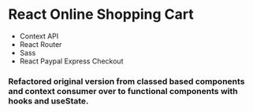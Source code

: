 #  React Online Shopping Cart

*  Context API
*  React Router
*  Sass
*  React Paypal Express Checkout

### Refactored original version from classed based components and context consumer over to functional components with hooks and useState.